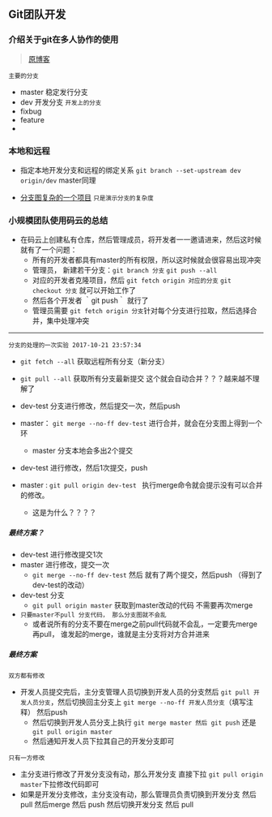 ## Git团队开发

### 介绍关于git在多人协作的使用
> [原博客](http://nvie.com/posts/a-successful-git-branching-model/)

`主要的分支`
- master 稳定发行分支
- dev 开发分支
`开发上的分支`
- fixbug
- feature
- 

### 本地和远程
- 指定本地开发分支和远程的绑定关系 `git branch --set-upstream dev origin/dev` master同理

- [分支图复杂的一个项目](https://github.com/Netflix/eureka/network) `只是演示分支的复杂度`


### 小规模团队使用码云的总结
- 在码云上创建私有仓库，然后管理成员，将开发者一一邀请进来，然后这时候就有了一个问题：
    - 所有的开发者都具有master的所有权限，所以这时候就会很容易出现冲突
    - 管理员， 新建若干分支：`git branch 分支` `git push --all` 
    - 对应的开发者克隆项目，然后 `git fetch origin 对应的分支` `git checkout 分支` 就可以开始工作了
    - 然后各个开发者 ｀git push｀ 就行了
    - 管理员需要 `git fetch origin 分支`针对每个分支进行拉取，然后选择合并，集中处理冲突

********

`分支的处理的一次实验 2017-10-21 23:57:34`
- `git fetch --all` 获取远程所有分支（新分支）
- `git pull --all` 获取所有分支最新提交 这个就会自动合并？？？越来越不理解了

- dev-test 分支进行修改，然后提交一次，然后push 
- master： `git merge --no-ff dev-test` 进行合并，就会在分支图上得到一个环
    - master 分支本地会多出2个提交

- dev-test 进行修改，然后1次提交，push
- master : `git pull origin dev-test ` 执行merge命令就会提示没有可以合并的修改。
    - 这是为什么？？？？

##### 最终方案？
- dev-test 进行修改提交1次
- master 进行修改，提交一次
    - `git merge --no-ff dev-test` 然后 就有了两个提交，然后push （得到了dev-test的改动）
- dev-test 分支 
    - `git pull origin master` 获取到master改动的代码 不需要再次merge
- `只要master不pull 分支代码， 那么分支图就不会乱`
    - 或者说所有的分支不要在merge之前pull代码就不会乱，一定要先merge 再pull， 谁发起的merge，谁就是主分支将对方合并进来

##### 最终方案
`双方都有修改`
- 开发人员提交完后，主分支管理人员切换到开发人员的分支然后 `git pull 开发人员分支`，然后切换回主分支上 `git merge --no-ff 开发人员分支`（填写注释） 然后push
    - 然后切换到开发人员分支上执行 `git merge master 然后 git push` 还是`git pull origin master`
    - 然后通知开发人员下拉其自己的开发分支即可

`只有一方修改`
- 主分支进行修改了开发分支没有动，那么开发分支 直接下拉 `git pull origin master`下拉修改代码即可
- 如果是开发分支修改，主分支没有动，那么管理员负责切换到开发分支 然后pull 然后merge 然后 push 然后切换开发分支 然后 pull 